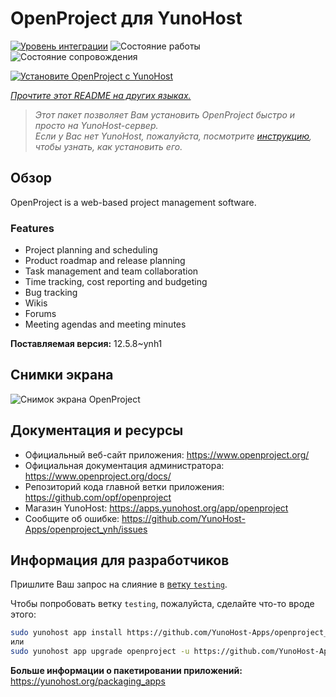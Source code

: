 <!--
Важно: этот README был автоматически сгенерирован <https://github.com/YunoHost/apps/tree/master/tools/readme_generator>
Он НЕ ДОЛЖЕН редактироваться вручную.
-->

# OpenProject для YunoHost

[![Уровень интеграции](https://dash.yunohost.org/integration/openproject.svg)](https://ci-apps.yunohost.org/ci/apps/openproject/) ![Состояние работы](https://ci-apps.yunohost.org/ci/badges/openproject.status.svg) ![Состояние сопровождения](https://ci-apps.yunohost.org/ci/badges/openproject.maintain.svg)

[![Установите OpenProject с YunoHost](https://install-app.yunohost.org/install-with-yunohost.svg)](https://install-app.yunohost.org/?app=openproject)

*[Прочтите этот README на других языках.](./ALL_README.md)*

> *Этот пакет позволяет Вам установить OpenProject быстро и просто на YunoHost-сервер.*  
> *Если у Вас нет YunoHost, пожалуйста, посмотрите [инструкцию](https://yunohost.org/install), чтобы узнать, как установить его.*

## Обзор

OpenProject is a web-based project management software.

### Features

- Project planning and scheduling
- Product roadmap and release planning
- Task management and team collaboration
- Time tracking, cost reporting and budgeting
- Bug tracking
- Wikis
- Forums
- Meeting agendas and meeting minutes


**Поставляемая версия:** 12.5.8~ynh1

## Снимки экрана

![Снимок экрана OpenProject](./doc/screenshots/screenshot1.png)

## Документация и ресурсы

- Официальный веб-сайт приложения: <https://www.openproject.org/>
- Официальная документация администратора: <https://www.openproject.org/docs/>
- Репозиторий кода главной ветки приложения: <https://github.com/opf/openproject>
- Магазин YunoHost: <https://apps.yunohost.org/app/openproject>
- Сообщите об ошибке: <https://github.com/YunoHost-Apps/openproject_ynh/issues>

## Информация для разработчиков

Пришлите Ваш запрос на слияние в [ветку `testing`](https://github.com/YunoHost-Apps/openproject_ynh/tree/testing).

Чтобы попробовать ветку `testing`, пожалуйста, сделайте что-то вроде этого:

```bash
sudo yunohost app install https://github.com/YunoHost-Apps/openproject_ynh/tree/testing --debug
или
sudo yunohost app upgrade openproject -u https://github.com/YunoHost-Apps/openproject_ynh/tree/testing --debug
```

**Больше информации о пакетировании приложений:** <https://yunohost.org/packaging_apps>
